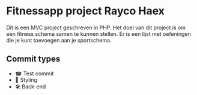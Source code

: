 <h1>Fitnessapp project Rayco Haex</h1>
Dit is een MVC project geschreven in PHP. Het doel van dit project is om een fitness schema samen te kunnen stellen.
Er is een lijst met oefeningen die je kunt toevoegen aan je sportschema.

<h2>Commit types</h2>
<ul>
<li>☎ Test commit</li>
<li>💄 Styling</li>
<li>🛠 Back-end</li>
</ul>

